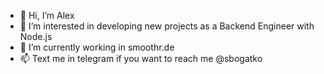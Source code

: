 - 👋 Hi, I’m Alex
- 👀 I’m interested in developing new projects as a Backend Engineer with Node.js
- 🌱 I’m currently working in smoothr.de
- 📫 Text me in telegram if you want to reach me @sbogatko

<!---
sbohatko/sbohatko is a ✨ special ✨ repository because its `README.md` (this file) appears on your GitHub profile.
You can click the Preview link to take a look at your changes.
--->
